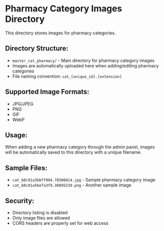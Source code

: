 # Pharmacy Category Images Directory

This directory stores images for pharmacy categories.

## Directory Structure:

- `master_cat_pharmacy/` - Main directory for pharmacy category images
- Images are automatically uploaded here when adding/editing pharmacy categories
- File naming convention: `cat_[unique_id].[extension]`

## Supported Image Formats:

- JPG/JPEG
- PNG
- GIF
- WebP

## Usage:

When adding a new pharmacy category through the admin panel, images will be automatically saved to this directory with a unique filename.

## Sample Files:

- `cat_68c91a3bbff994.78506014.jpg` - Sample pharmacy category image
- `cat_68c91a56efa3f9.30895239.png` - Another sample image

## Security:

- Directory listing is disabled
- Only image files are allowed
- CORS headers are properly set for web access

